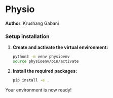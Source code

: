 # Physio

**Author**: Krushang Gabani

### Setup installation

1. **Create and activate the virtual environment:**

    ```bash
    python3 -m venv physioenv
    source physioenv/bin/activate
    ```

2. **Install the required packages:**

    ```bash
    pip install -e .
    ```

Your environment is now ready!

